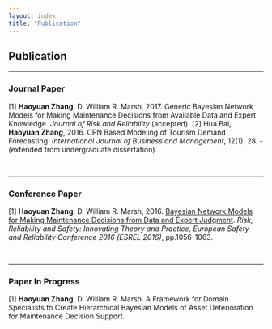 ```yaml
---
layout: index
title: "Publication"
---
```



<h2>Publication</h2>
<hr>
<h3> Journal Paper</h3>
[1] <b>Haoyuan Zhang</b>, D. William R. Marsh, 2017. Generic Bayesian Network Models for Making Maintenance Decisions from Available Data and Expert Knowledge. <i>Journal of Risk and Reliability</i> (accepted).
[2] Hua Bai, <b>Haoyuan Zhang</b>, 2016. CPN Based Modeling of Tourism Demand Forecasting. <i>International Journal of Business and Management</i>, 12(1), 28. - (extended from undergraduate dissertation)

   
<p> &nbsp;</p>

<hr>

<h3>Conference Paper</h3>
[1] <b>Haoyuan Zhang</b>, D. William R. Marsh, 2016. <a href="https://qmro.qmul.ac.uk/xmlui/bitstream/handle/123456789/13065/Marsh%20Bayesian%20Network%20Models%20for%20Making%202016%20Accepted.pdf?sequence=1">Bayesian Network Models for Making Maintenance Decisions from Data and Expert Judgment</a>. <i> 
Risk, Reliability and Safety: Innovating Theory and Practice, European Safety and Reliability Conference 2016 (ESREL 2016)</i>, pp.1056-1063.
<p> &nbsp;</p>

   
<hr>


<h3>Paper In Progress</h3>
[1] <b>Haoyuan Zhang</b>, D. William R. Marsh. A Framework for Domain Specialists to Create Hierarchical Bayesian Models of Asset Deterioration for Maintenance Decision Support.
